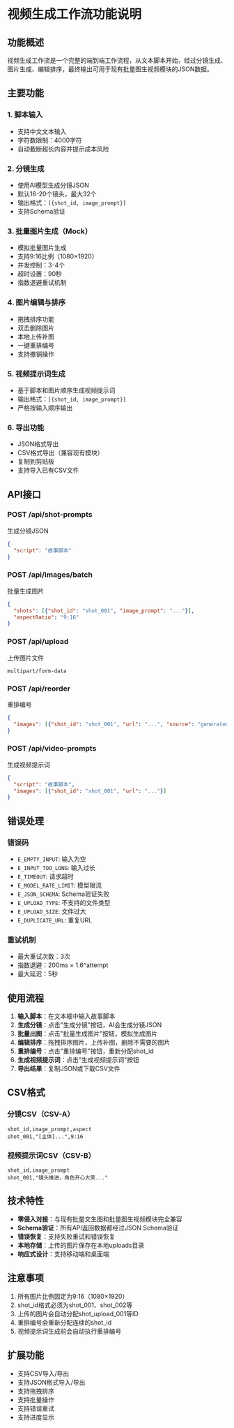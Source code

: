 # 视频生成工作流功能说明

## 功能概述

视频生成工作流是一个完整的端到端工作流程，从文本脚本开始，经过分镜生成、图片生成、编辑排序，最终输出可用于现有批量图生视频模块的JSON数据。

## 主要功能

### 1. 脚本输入
- 支持中文文本输入
- 字符数限制：4000字符
- 自动截断超长内容并提示成本风险

### 2. 分镜生成
- 使用AI模型生成分镜JSON
- 默认16-20个镜头，最大32个
- 输出格式：`[{shot_id, image_prompt}]`
- 支持Schema验证

### 3. 批量图片生成（Mock）
- 模拟批量图片生成
- 支持9:16比例（1080×1920）
- 并发控制：3-4个
- 超时设置：90秒
- 指数退避重试机制

### 4. 图片编辑与排序
- 拖拽排序功能
- 双击删除图片
- 本地上传补图
- 一键重排编号
- 支持撤销操作

### 5. 视频提示词生成
- 基于脚本和图片顺序生成视频提示词
- 输出格式：`[{shot_id, image_prompt}]`
- 严格按输入顺序输出

### 6. 导出功能
- JSON格式导出
- CSV格式导出（兼容现有模块）
- 复制到剪贴板
- 支持导入已有CSV文件

## API接口

### POST /api/shot-prompts
生成分镜JSON
```json
{
  "script": "故事脚本"
}
```

### POST /api/images/batch
批量生成图片
```json
{
  "shots": [{"shot_id": "shot_001", "image_prompt": "..."}],
  "aspectRatio": "9:16"
}
```

### POST /api/upload
上传图片文件
```
multipart/form-data
```

### POST /api/reorder
重排编号
```json
{
  "images": [{"shot_id": "shot_001", "url": "...", "source": "generated"}]
}
```

### POST /api/video-prompts
生成视频提示词
```json
{
  "script": "故事脚本",
  "images": [{"shot_id": "shot_001", "url": "..."}]
}
```

## 错误处理

### 错误码
- `E_EMPTY_INPUT`: 输入为空
- `E_INPUT_TOO_LONG`: 输入过长
- `E_TIMEOUT`: 请求超时
- `E_MODEL_RATE_LIMIT`: 模型限流
- `E_JSON_SCHEMA`: Schema验证失败
- `E_UPLOAD_TYPE`: 不支持的文件类型
- `E_UPLOAD_SIZE`: 文件过大
- `E_DUPLICATE_URL`: 重复URL

### 重试机制
- 最大重试次数：3次
- 指数退避：200ms × 1.6^attempt
- 最大延迟：5秒

## 使用流程

1. **输入脚本**：在文本框中输入故事脚本
2. **生成分镜**：点击"生成分镜"按钮，AI会生成分镜JSON
3. **批量出图**：点击"批量生成图片"按钮，模拟生成图片
4. **编辑排序**：拖拽排序图片，上传补图，删除不需要的图片
5. **重排编号**：点击"重排编号"按钮，重新分配shot_id
6. **生成视频提示词**：点击"生成视频提示词"按钮
7. **导出结果**：复制JSON或下载CSV文件

## CSV格式

### 分镜CSV（CSV-A）
```csv
shot_id,image_prompt,aspect
shot_001,"[主体]...",9:16
```

### 视频提示词CSV（CSV-B）
```csv
shot_id,image_prompt
shot_001,"镜头推进，角色开心大笑..."
```

## 技术特性

- **零侵入对接**：与现有批量文生图和批量图生视频模块完全兼容
- **Schema验证**：所有API返回数据都经过JSON Schema验证
- **错误恢复**：支持失败重试和错误恢复
- **本地存储**：上传的图片保存在本地uploads目录
- **响应式设计**：支持移动端和桌面端

## 注意事项

1. 所有图片比例固定为9:16（1080×1920）
2. shot_id格式必须为shot_001、shot_002等
3. 上传的图片会自动分配shot_upload_001等ID
4. 重排编号会重新分配连续的shot_id
5. 视频提示词生成前会自动执行重排编号

## 扩展功能

- 支持CSV导入/导出
- 支持JSON格式导入/导出
- 支持拖拽排序
- 支持批量操作
- 支持错误重试
- 支持进度显示

